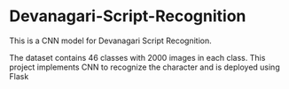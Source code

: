 # Devanagari-Script-Recognition

This is a CNN model for Devanagari Script Recognition. 

The dataset contains 46 classes with 2000 images in each class. 
This project implements CNN to recognize the character and is deployed using Flask
